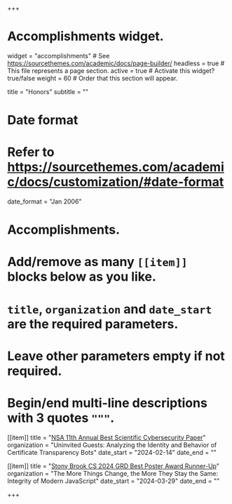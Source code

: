 
+++
# Accomplishments widget.
widget = "accomplishments"  # See https://sourcethemes.com/academic/docs/page-builder/
headless = true  # This file represents a page section.
active = true  # Activate this widget? true/false
weight = 60  # Order that this section will appear.

title = "Honors"
subtitle = ""

# Date format
#   Refer to https://sourcethemes.com/academic/docs/customization/#date-format
date_format = "Jan 2006"

# Accomplishments.
#   Add/remove as many `[[item]]` blocks below as you like.
#   `title`, `organization` and `date_start` are the required parameters.
#   Leave other parameters empty if not required.
#   Begin/end multi-line descriptions with 3 quotes `"""`.

[[item]]
  title = "[NSA 11th Annual Best Scientific Cybersecurity Paper](https://www.nsa.gov/Press-Room/News-Highlights/Article/Article/3676583/nsa-awards-authors-of-study-of-automated-attacks-on-new-webservers/)"
  organization = "Uninvited Guests: Analyzing the Identity and Behavior of Certificate Transparency Bots"
  date_start = "2024-02-14"
  date_end = ""

[[item]]
  title = "[Stony Brook CS 2024 GRD Best Poster Award Runner-Up](https://news.stonybrook.edu/university/computer-science-grad-students-showcase-research)"
  organization = "The More Things Change, the More They Stay the Same: Integrity of Modern JavaScript"
  date_start = "2024-03-29"
  date_end = ""

+++